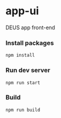 # app-ui
DEUS app front-end

### Install packages
`npm install`

### Run dev server
`npm run start`

### Build 
`npm run build`
